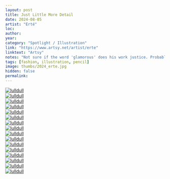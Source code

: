 ```yaml
---
layout: post
title: Just Little More Detail
date: 2024-08-05
artist: "Erté"
loc: 
author: 
year: 
category: "Spotlight / Illustration"
link: "https://www.artsy.net/artist/erte"
linktext: "Artsy"
notes: "Not sure if the word 'glamorous' does his work justice. Probably best known for the cruella-esque 'Symphony in Black' – Erté's work is incredibly recognizable and detailed – a style that has been mimicked countless times after it was introduced."
tags: [fashion, illustration, pencil]
image: thumbs/2024_erte.jpg
hidden: false
permalink:
---
```



<div class="post_image_rounded">
	<a href="{{ site.baseurl }}/images/posts/2024_erte/005.jpg" target="_blank">
	<img src="{{ site.baseurl }}/images/posts/2024_erte/005.jpg" alt="lulldull"></a>
</div>


<div class="post_image_rounded">
	<a href="{{ site.baseurl }}/images/posts/2024_erte/001.jpg" target="_blank">
	<img src="{{ site.baseurl }}/images/posts/2024_erte/001.jpg" alt="lulldull"></a>
</div>

<div class="post_image_rounded">
	<a href="{{ site.baseurl }}/images/posts/2024_erte/002.jpg" target="_blank">
	<img src="{{ site.baseurl }}/images/posts/2024_erte/002.jpg" alt="lulldull"></a>
</div>

<div class="post_image_rounded">
	<a href="{{ site.baseurl }}/images/posts/2024_erte/003.jpg" target="_blank">
	<img src="{{ site.baseurl }}/images/posts/2024_erte/003.jpg" alt="lulldull"></a>
</div>

<div class="post_image_rounded">
	<a href="{{ site.baseurl }}/images/posts/2024_erte/004.jpg" target="_blank">
	<img src="{{ site.baseurl }}/images/posts/2024_erte/004.jpg" alt="lulldull"></a>
</div>

<div class="post_image">
	<a href="{{ site.baseurl }}/images/posts/2024_erte/006.jpg" target="_blank">
	<img src="{{ site.baseurl }}/images/posts/2024_erte/006.jpg" alt="lulldull"></a>
</div>

<div class="post_image">
	<a href="{{ site.baseurl }}/images/posts/2024_erte/007.jpg" target="_blank">
	<img src="{{ site.baseurl }}/images/posts/2024_erte/007.jpg" alt="lulldull"></a>
</div>


<div class="post_image">
	<a href="{{ site.baseurl }}/images/posts/2024_erte/008.jpg" target="_blank">
	<img src="{{ site.baseurl }}/images/posts/2024_erte/008.jpg" alt="lulldull"></a>
</div>

<div class="post_image">
	<a href="{{ site.baseurl }}/images/posts/2024_erte/009.jpg" target="_blank">
	<img src="{{ site.baseurl }}/images/posts/2024_erte/009.jpg" alt="lulldull"></a>
</div>

<div class="post_image">
	<a href="{{ site.baseurl }}/images/posts/2024_erte/010.jpg" target="_blank">
	<img src="{{ site.baseurl }}/images/posts/2024_erte/010.jpg" alt="lulldull"></a>
</div>


<div class="post_image">
	<a href="{{ site.baseurl }}/images/posts/2024_erte/011.jpg" target="_blank">
	<img src="{{ site.baseurl }}/images/posts/2024_erte/011.jpg" alt="lulldull"></a>
</div>


<div class="post_image">
	<a href="{{ site.baseurl }}/images/posts/2024_erte/012.jpg" target="_blank">
	<img src="{{ site.baseurl }}/images/posts/2024_erte/012.jpg" alt="lulldull"></a>
</div>


<div class="post_image">
	<a href="{{ site.baseurl }}/images/posts/2024_erte/013.jpg" target="_blank">
	<img src="{{ site.baseurl }}/images/posts/2024_erte/013.jpg" alt="lulldull"></a>
</div>


<div class="post_image">
	<a href="{{ site.baseurl }}/images/posts/2024_erte/014.jpg" target="_blank">
	<img src="{{ site.baseurl }}/images/posts/2024_erte/014.jpg" alt="lulldull"></a>
</div>


<div class="post_image">
	<a href="{{ site.baseurl }}/images/posts/2024_erte/015.jpg" target="_blank">
	<img src="{{ site.baseurl }}/images/posts/2024_erte/015.jpg" alt="lulldull"></a>
</div>

<div class="post_image">
	<a href="{{ site.baseurl }}/images/posts/2024_erte/016.jpg" target="_blank">
	<img src="{{ site.baseurl }}/images/posts/2024_erte/016.jpg" alt="lulldull"></a>
</div>